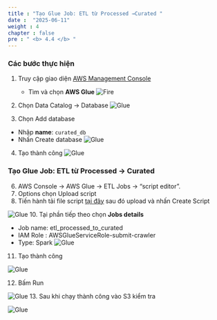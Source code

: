 ```yaml
---
title : "Tạo Glue Job: ETL từ Processed →Curated "
date :  "2025-06-11"
weight : 4
chapter : false
pre : " <b> 4.4 </b> "
---
```

### Các bước thực hiện 

1. Truy cập giao diện [AWS Management Console](https://console.aws.amazon.com)

    - Tìm và chọn **AWS Glue**
![Fire](/Data-Lake-Workshop/images/3.firehose/0022-fire.png)
2. Chọn Data Catalog -> Database 
![Glue](/Data-Lake-Workshop/images/5.glue/0020-glue.png)
3. Chọn Add database
- Nhập **name**: ```curated_db```
- Nhấn Create database
![Glue](/Data-Lake-Workshop/images/5.glue/0021-glue.png)

4. Tạo thành công
![Glue](/Data-Lake-Workshop/images/5.glue/0022-glue.png)

### Tạo Glue Job: ETL từ Processed → Curated

6. AWS Console → AWS Glue →  ETL Jobs → “script editor”.
7. Options chọn Upload script 
8. Tiến hành tải file script [tại đây](https://raw.githubusercontent.com/QuanNguyenD/FcjWS/refs/heads/main/import_sys_cru.py) sau đó upload và nhấn Create Script

![Glue](/Data-Lake-Workshop/images/5.glue/0023-glue.png)
10. Tại phần tiếp theo chọn **Jobs details**
- Job name:	etl_processed_to_curated
- IAM Role    : AWSGlueServiceRole-submit-crawler
- Type:	Spark
![Glue](/Data-Lake-Workshop/images/5.glue/0024-glue.png)
11. Tạo thành công 

![Glue](/Data-Lake-Workshop/images/5.glue/0025-glue.png)

12. Bấm Run

![Glue](/Data-Lake-Workshop/images/5.glue/0026-glue.png)
13. Sau khi chạy thành công vào S3 kiểm tra 

![Glue](/Data-Lake-Workshop/images/5.glue/0027-glue.png)


